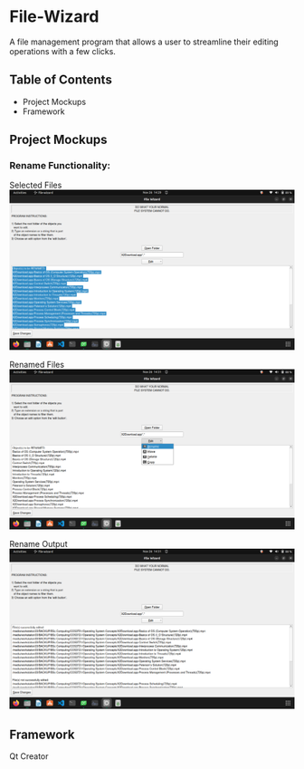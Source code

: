 # File-Wizard
A file management program that allows a user to streamline their editing operations with a few clicks.

## Table of Contents
- Project Mockups
- Framework

## Project Mockups
### Rename Functionality:

Selected Files
![Files_to_be_renamed](https://github.com/Sibusiso-Gumede/file-wizard/blob/master/resources/selected_videos_to_be_renamed.png)

Renamed Files
![Files_renamed](https://github.com/Sibusiso-Gumede/file-wizard/blob/master/resources/videos_renamed.png)

Rename Output
![Files_rename_output](https://github.com/Sibusiso-Gumede/file-wizard/blob/master/resources/rename_output.png)

## Framework
Qt Creator
